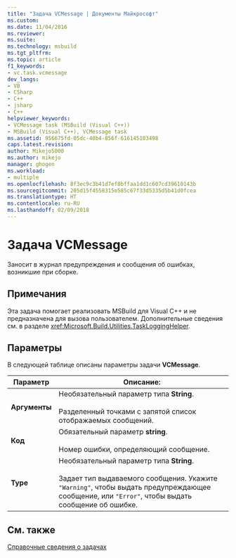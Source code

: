 ```yaml
---
title: "Задача VCMessage | Документы Майкрософт"
ms.custom: 
ms.date: 11/04/2016
ms.reviewer: 
ms.suite: 
ms.technology: msbuild
ms.tgt_pltfrm: 
ms.topic: article
f1_keywords:
- vc.task.vcmessage
dev_langs:
- VB
- CSharp
- C++
- jsharp
- C++
helpviewer_keywords:
- VCMessage task (MSBuild (Visual C++))
- MSBuild (Visual C++), VCMessage task
ms.assetid: 956675fd-05dc-40b4-856f-616145103498
caps.latest.revision: 
author: Mikejo5000
ms.author: mikejo
manager: ghogen
ms.workload:
- multiple
ms.openlocfilehash: 8f3ec9c3b41d7ef8bffaa1dd1c607cd39610143b
ms.sourcegitcommit: 205d15f4558315e585c67f33d5335d5b41d0fcea
ms.translationtype: HT
ms.contentlocale: ru-RU
ms.lasthandoff: 02/09/2018
---
```

# <a name="vcmessage-task"></a>Задача VCMessage
Заносит в журнал предупреждения и сообщения об ошибках, возникшие при сборке.  
  
## <a name="remarks"></a>Примечания  
 Эта задача помогает реализовать MSBuild для Visual C++ и не предназначена для вызова пользователем. Дополнительные сведения см. в разделе <xref:Microsoft.Build.Utilities.TaskLoggingHelper>.  
  
## <a name="parameters"></a>Параметры  
 В следующей таблице описаны параметры задачи **VCMessage**.  
  
|Параметр|Описание:|  
|---------------|-----------------|  
|**Аргументы**|Необязательный параметр типа **String**.<br /><br /> Разделенный точками с запятой список отображаемых сообщений.|  
|**Код**|Обязательный параметр **string**.<br /><br /> Номер ошибки, определяющий сообщение.|  
|**Type**|Необязательный параметр типа **String**.<br /><br /> Задает тип выдаваемого сообщения. Укажите `"Warning"`, чтобы выдать предупреждающее сообщение, или `"Error"`, чтобы выдать сообщение об ошибке.|  
  
## <a name="see-also"></a>См. также  
 [Справочные сведения о задачах](../msbuild/msbuild-task-reference.md)
